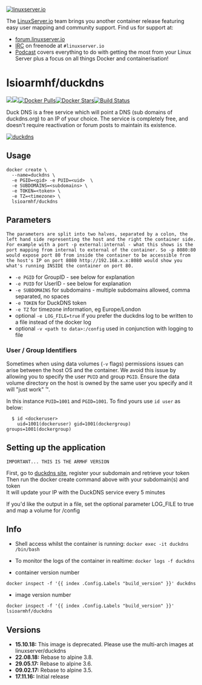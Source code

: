 [linuxserverurl]: https://linuxserver.io
[forumurl]: https://forum.linuxserver.io
[ircurl]: https://www.linuxserver.io/irc/
[podcasturl]: https://www.linuxserver.io/podcast/
[appurl]: http://www.duckdns.org/
[hub]: https://hub.docker.com/r/lsioarmhf/duckdns/

[![linuxserver.io](https://raw.githubusercontent.com/linuxserver/docker-templates/master/linuxserver.io/img/linuxserver_medium.png)][linuxserverurl]

The [LinuxServer.io][linuxserverurl] team brings you another container release featuring easy user mapping and community support. Find us for support at:
* [forum.linuxserver.io][forumurl]
* [IRC][ircurl] on freenode at `#linuxserver.io`
* [Podcast][podcasturl] covers everything to do with getting the most from your Linux Server plus a focus on all things Docker and containerisation!

# lsioarmhf/duckdns
[![](https://images.microbadger.com/badges/version/lsioarmhf/duckdns.svg)](https://microbadger.com/images/lsioarmhf/duckdns "Get your own version badge on microbadger.com")[![](https://images.microbadger.com/badges/image/lsioarmhf/duckdns.svg)](https://microbadger.com/images/lsioarmhf/duckdns "Get your own image badge on microbadger.com")[![Docker Pulls](https://img.shields.io/docker/pulls/lsioarmhf/duckdns.svg)][hub][![Docker Stars](https://img.shields.io/docker/stars/lsioarmhf/duckdns.svg)][hub][![Build Status](https://ci.linuxserver.io/buildStatus/icon?job=Docker-Builders/armhf/armhf-duckdns)](https://ci.linuxserver.io/job/Docker-Builders/job/armhf/job/armhf-duckdns/)

Duck DNS is a free service which will point a DNS (sub domains of duckdns.org) to an IP of your choice. The service is completely free, and doesn't require reactivation or forum posts to maintain its existence.

[![duckdns](https://raw.githubusercontent.com/linuxserver/docker-templates/master/linuxserver.io/img/duck.png)][appurl]

## Usage

```
docker create \
  --name=duckdns \
  -e PGID=<gid> -e PUID=<uid>  \
  -e SUBDOMAINS=<subdomains> \
  -e TOKEN=<token> \
  -e TZ=<timezone> \
  lsioarmhf/duckdns
```

## Parameters

`The parameters are split into two halves, separated by a colon, the left hand side representing the host and the right the container side. 
For example with a port -p external:internal - what this shows is the port mapping from internal to external of the container.
So -p 8080:80 would expose port 80 from inside the container to be accessible from the host's IP on port 8080
http://192.168.x.x:8080 would show you what's running INSIDE the container on port 80.`


* `-e PGID` for GroupID - see below for explanation
* `-e PUID` for UserID - see below for explanation
* `-e SUBDOMAINS` for subdomains - multiple subdomains allowed, comma separated, no spaces
* `-e TOKEN` for DuckDNS token
* `-e TZ` for timezone information, eg Europe/London
* optional `-e LOG_FILE=true` if you prefer the duckdns log to be written to a file instead of the docker log
* optional `-v <path to data>:/config` used in conjunction with logging to file


### User / Group Identifiers

Sometimes when using data volumes (`-v` flags) permissions issues can arise between the host OS and the container. We avoid this issue by allowing you to specify the user `PUID` and group `PGID`. Ensure the data volume directory on the host is owned by the same user you specify and it will "just work" ™.

In this instance `PUID=1001` and `PGID=1001`. To find yours use `id user` as below:

```
  $ id <dockeruser>
    uid=1001(dockeruser) gid=1001(dockergroup) groups=1001(dockergroup)
```

## Setting up the application

`IMPORTANT... THIS IS THE ARMHF VERSION`

First, go to [duckdns site][appurl], register your subdomain and retrieve your token  
Then run the docker create command above with your subdomain(s) and token  
It will update your IP with the DuckDNS service every 5 minutes  

If you'd like the output in a file, set the optional parameter LOG_FILE to true and map a volume for /config  


## Info

* Shell access whilst the container is running: `docker exec -it duckdns /bin/bash`
* To monitor the logs of the container in realtime: `docker logs -f duckdns`

* container version number 

`docker inspect -f '{{ index .Config.Labels "build_version" }}' duckdns`

* image version number

`docker inspect -f '{{ index .Config.Labels "build_version" }}' lsioarmhf/duckdns`

## Versions

+ **15.10.18:** This image is deprecated. Please use the multi-arch images at linuxserver/duckdns
+ **22.08.18:** Rebase to alpine 3.8.
+ **29.05.17:** Rebase to alpine 3.6.
+ **09.02.17:** Rebase to alpine 3.5.
+ **17.11.16:** Initial release

